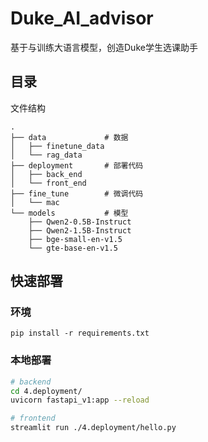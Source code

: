 # Duke_AI_advisor
基于与训练大语言模型，创造Duke学生选课助手

## 目录
文件结构
```
.
├── data             # 数据
│   ├── finetune_data
│   └── rag_data
├── deployment       # 部署代码
│   ├── back_end
│   └── front_end
├── fine_tune        # 微调代码
│   └── mac
└── models           # 模型
    ├── Qwen2-0.5B-Instruct
    ├── Qwen2-1.5B-Instruct
    ├── bge-small-en-v1.5
    └── gte-base-en-v1.5
```


## 快速部署
### 环境
```
pip install -r requirements.txt
```

### 本地部署
``` bash
# backend
cd 4.deployment/        
uvicorn fastapi_v1:app --reload  

# frontend
streamlit run ./4.deployment/hello.py
```